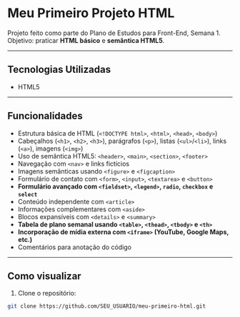 # Meu Primeiro Projeto HTML

Projeto feito como parte do Plano de Estudos para Front-End, Semana 1.  
Objetivo: praticar **HTML básico** e **semântica HTML5**.

---

##  Tecnologias Utilizadas
- HTML5

---

##  Funcionalidades
- Estrutura básica de HTML (`<!DOCTYPE html>`, `<html>`, `<head>`, `<body>`)  
- Cabeçalhos (`<h1>`, `<h2>`, `<h3>`), parágrafos (`<p>`), listas (`<ul>`/`<li>`), links (`<a>`), imagens (`<img>`)  
- Uso de semântica HTML5: `<header>`, `<main>`, `<section>`, `<footer>`  
- Navegação com `<nav>` e links fictícios  
- Imagens semânticas usando `<figure>` e `<figcaption>`  
- Formulário de contato com `<form>`, `<input>`, `<textarea>` e `<button>`  
- **Formulário avançado com `<fieldset>`, `<legend>`, `radio`, `checkbox` e `select`**  
- Conteúdo independente com `<article>`  
- Informações complementares com `<aside>`  
- Blocos expansíveis com `<details>` e `<summary>`  
- **Tabela de plano semanal usando `<table>`, `<thead>`, `<tbody>` e `<th>`**  
- **Incorporação de mídia externa com `<iframe>` (YouTube, Google Maps, etc.)**  
- Comentários para anotação do código

---

##  Como visualizar
1. Clone o repositório:  
```bash
git clone https://github.com/SEU_USUARIO/meu-primeiro-html.git
